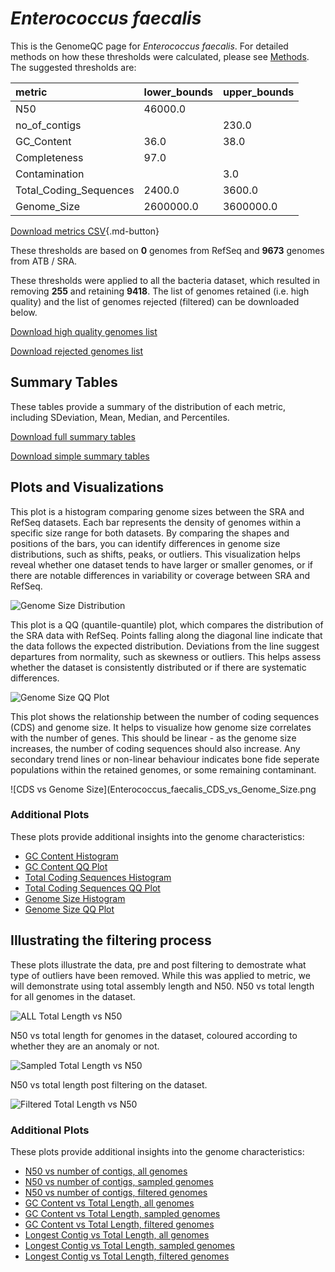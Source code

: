 # *Enterococcus faecalis*

This is the GenomeQC page for *Enterococcus faecalis*. For detailed methods on how these thresholds were calculated, please see [Methods](../../methods.md).
The suggested thresholds are: 

| metric                 | lower_bounds   | upper_bounds   |
|:-----------------------|:---------------|:---------------|
| N50                    | 46000.0        |                |
| no_of_contigs          |                | 230.0          |
| GC_Content             | 36.0           | 38.0           |
| Completeness           | 97.0           |                |
| Contamination          |                | 3.0            |
| Total_Coding_Sequences | 2400.0         | 3600.0         |
| Genome_Size            | 2600000.0      | 3600000.0      |

[Download metrics CSV](Enterococcus_faecalis_metrics.csv){.md-button}


These thresholds are based on **0** genomes from RefSeq and **9673** genomes from ATB / SRA.

These thresholds were applied to all the bacteria dataset, which resulted in removing **255** and retaining **9418**.
The list of genomes retained (i.e. high quality) and the list of genomes rejected (filtered) can be downloaded below. 

[Download high quality genomes list](Enterococcus_faecalis_high_quality_genomes.csv.xz)


[Download rejected genomes list](Enterococcus_faecalis_filtered_out_genomes.csv.xz)



## Summary Tables
These tables provide a summary of the distribution of each metric, including SDeviation, Mean, Median, and Percentiles.

[Download full summary tables](summary.csv)

[Download simple summary tables](selected_summary.csv)

## Plots and Visualizations

This plot is a histogram comparing genome sizes between the SRA and RefSeq datasets. Each bar represents the density of genomes within a specific size range for both datasets. By comparing the shapes and positions of the bars, you can identify differences in genome size distributions, such as shifts, peaks, or outliers. This visualization helps reveal whether one dataset tends to have larger or smaller genomes, or if there are notable differences in variability or coverage between SRA and RefSeq.

![Genome Size Distribution](Genome_Size_refseq_histogram_kde.png)

This plot is a QQ (quantile-quantile) plot, which compares the distribution of the SRA data with RefSeq. Points falling along the diagonal line indicate that the data follows the expected distribution. Deviations from the line suggest departures from normality, such as skewness or outliers. This helps assess whether the dataset is consistently distributed or if there are systematic differences.

![Genome Size QQ Plot](Genome_Size_refseq_qqplot.png)

This plot shows the relationship between the number of coding sequences (CDS) and genome size. It helps to visualize how genome size correlates with the number of genes. This should be linear - as the genome size increases, the number of coding sequences should also increase. Any secondary trend lines or non-linear behaviour indicates bone fide seperate populations within the retained genomes, or some remaining contaminant. 

![CDS vs Genome Size](Enterococcus_faecalis_CDS_vs_Genome_Size.png

### Additional Plots

These plots provide additional insights into the genome characteristics:

- [GC Content Histogram](GC_Content_refseq_histogram_kde.png)
- [GC Content QQ Plot](GC_Content_refseq_qqplot.png)
- [Total Coding Sequences Histogram](Total_Coding_Sequences_refseq_histogram_kde.png)
- [Total Coding Sequences QQ Plot](Total_Coding_Sequences_refseq_qqplot.png)
- [Genome Size Histogram](Genome_Size_refseq_histogram_kde.png)
- [Genome Size QQ Plot](Genome_Size_refseq_qqplot.png)
## Illustrating the filtering process
These plots illustrate the data, pre and post filtering to demostrate what type of outliers have been removed. While this was applied to metric, we will demonstrate using total assembly length and N50.
N50 vs total length for all genomes in the dataset.

![ALL Total Length vs N50](Enterococcus_faecalis_all_total_length_N50.png)

N50 vs total length for genomes in the dataset, coloured according to whether they are an anomaly or not.

![Sampled Total Length vs N50](Enterococcus_faecalis_sample_total_length_N50.png)

N50 vs total length post filtering on the dataset.

![Filtered Total Length vs N50](Enterococcus_faecalis_filt_total_length_N50.png)

### Additional Plots

These plots provide additional insights into the genome characteristics:

- [N50 vs number of contigs, all genomes](Enterococcus_faecalis_all_N50_number.png)
- [N50 vs number of contigs, sampled genomes](Enterococcus_faecalis_sample_N50_number.png)
- [N50 vs number of contigs, filtered genomes](Enterococcus_faecalis_filt_N50_number.png)
- [GC Content vs Total Length, all genomes](Enterococcus_faecalis_all_total_length_GC_Content.png)
- [GC Content vs Total Length, sampled genomes](Enterococcus_faecalis_sample_total_length_GC_Content.png)
- [GC Content vs Total Length, filtered genomes](Enterococcus_faecalis_filt_total_length_GC_Content.png)
- [Longest Contig vs Total Length, all genomes](Enterococcus_faecalis_all_total_length_longest.png)
- [Longest Contig vs Total Length, sampled genomes](Enterococcus_faecalis_sample_total_length_longest.png)
- [Longest Contig vs Total Length, filtered genomes](Enterococcus_faecalis_filt_total_length_longest.png)
